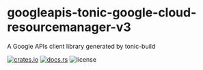 # googleapis-tonic-google-cloud-resourcemanager-v3

A Google APIs client library generated by tonic-build

[![crates.io](https://img.shields.io/crates/v/googleapis-tonic-google-cloud-resourcemanager-v3)](https://crates.io/crates/googleapis-tonic-google-cloud-resourcemanager-v3)
[![docs.rs](https://img.shields.io/docsrs/googleapis-tonic-google-cloud-resourcemanager-v3)](https://docs.rs/googleapis-tonic-google-cloud-resourcemanager-v3)
![license](https://img.shields.io/crates/l/googleapis-tonic-google-cloud-resourcemanager-v3)
